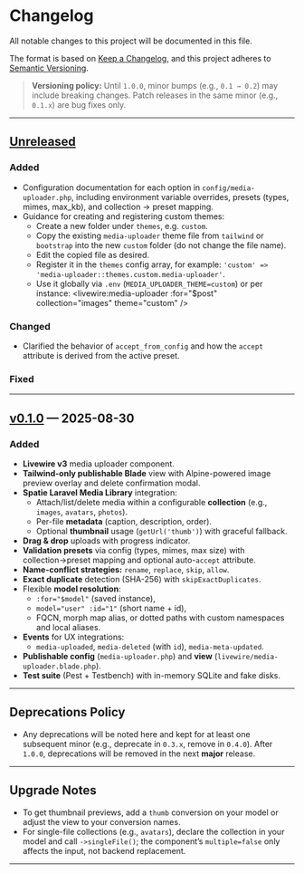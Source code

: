 # Changelog
All notable changes to this project will be documented in this file.

The format is based on [Keep a Changelog](https://keepachangelog.com/en/1.1.0/),
and this project adheres to [Semantic Versioning](https://semver.org/spec/v2.0.0.html).

> **Versioning policy:** Until `1.0.0`, minor bumps (e.g., `0.1 → 0.2`) may include breaking changes. Patch releases in the same minor (e.g., `0.1.x`) are bug fixes only.

---

## [Unreleased]

### Added
- Configuration documentation for each option in `config/media-uploader.php`, including environment variable overrides, presets (types, mimes, max_kb), and collection → preset mapping.
- Guidance for creating and registering custom themes:
    - Create a new folder under `themes`, e.g. `custom`.
    - Copy the existing `media-uploader` theme file from `tailwind` or `bootstrap` into the new `custom` folder (do not change the file name).
    - Edit the copied file as desired.
    - Register it in the `themes` config array, for example: `'custom' => 'media-uploader::themes.custom.media-uploader'`.
    - Use it globally via `.env` (`MEDIA_UPLOADER_THEME=custom`) or per instance:
      <livewire:media-uploader
      :for="$post"
      collection="images"
      theme="custom"
      />

### Changed
- Clarified the behavior of `accept_from_config` and how the `accept` attribute is derived from the active preset.

### Fixed


---

## [v0.1.0] — 2025-08-30
### Added
- **Livewire v3** media uploader component.
- **Tailwind-only publishable Blade** view with Alpine-powered image preview overlay and delete confirmation modal.
- **Spatie Laravel Media Library** integration:
    - Attach/list/delete media within a configurable **collection** (e.g., `images`, `avatars`, `photos`).
    - Per-file **metadata** (caption, description, order).
    - Optional **thumbnail** usage (`getUrl('thumb')`) with graceful fallback.
- **Drag & drop** uploads with progress indicator.
- **Validation presets** via config (types, mimes, max size) with collection→preset mapping and optional auto-`accept` attribute.
- **Name-conflict strategies:** `rename`, `replace`, `skip`, `allow`.
- **Exact duplicate** detection (SHA-256) with `skipExactDuplicates`.
- Flexible **model resolution**:
    - `:for="$model"` (saved instance),
    - `model="user" :id="1"` (short name + id),
    - FQCN, morph map alias, or dotted paths with custom namespaces and local aliases.
- **Events** for UX integrations:
    - `media-uploaded`, `media-deleted` (with `id`), `media-meta-updated`.
- **Publishable config** (`media-uploader.php`) and **view** (`livewire/media-uploader.blade.php`).
- **Test suite** (Pest + Testbench) with in-memory SQLite and fake disks.

---

## Deprecations Policy
- Any deprecations will be noted here and kept for at least one subsequent minor (e.g., deprecate in `0.3.x`, remove in `0.4.0`). After `1.0.0`, deprecations will be removed in the next **major** release.

---

## Upgrade Notes
- To get thumbnail previews, add a `thumb` conversion on your model or adjust the view to your conversion names.
- For single-file collections (e.g., `avatars`), declare the collection in your model and call `->singleFile()`; the component’s `multiple=false` only affects the input, not backend replacement.

---

[Unreleased]: https://github.com/codebyray/livewire-media-uploader/compare/v0.1.0...HEAD
[v0.1.0]: https://github.com/codebyray/livewire-media-uploader/releases/tag/v0.1.0
